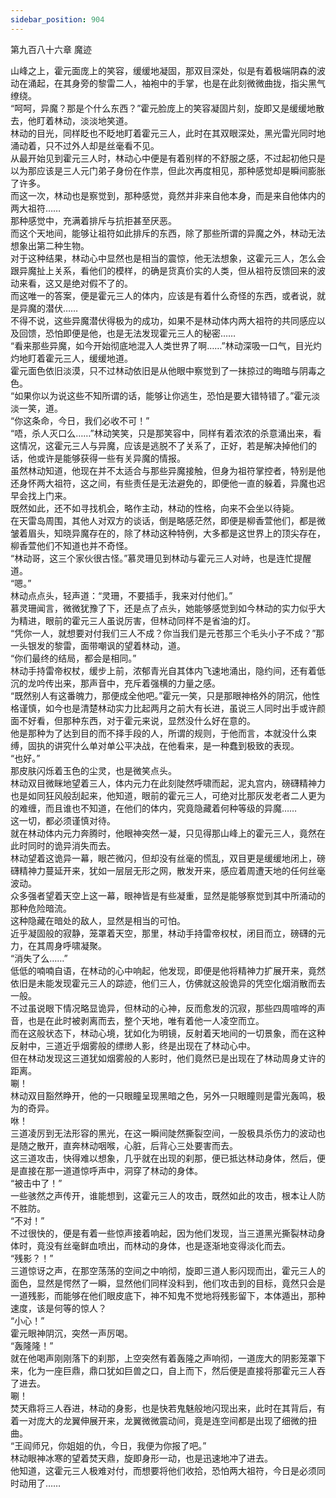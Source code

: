 ```yaml
---
sidebar_position: 904
---
```

 第九百八十六章 魔迹


山峰之上，霍元面庞上的笑容，缓缓地凝固，那双目深处，似是有着极端阴森的波动在涌起，在其身旁的黎雷二人，袖袍中的手掌，也是在此刻微微曲拢，指尖黑气缭绕。  
“呵呵，异魔？那是个什么东西？”霍元脸庞上的笑容凝固片刻，旋即又是缓缓地散去，他盯着林动，淡淡地笑道。  
林动的目光，同样眨也不眨地盯着霍元三人，此时在其双眼深处，黑光雷光同时地涌动着，只不过外人却是丝毫看不见。  
从最开始见到霍元三人时，林动心中便是有着别样的不舒服之感，不过起初他只是以为那应该是三人元门弟子身份在作祟，但此次再度相见，那种感觉却是瞬间膨胀了许多。  
而这一次，林动也是察觉到，那种感觉，竟然并非来自他本身，而是来自他体内的两大祖符……  
那种感觉中，充满着排斥与抗拒甚至厌恶。  
而这个天地间，能够让祖符如此排斥的东西，除了那些所谓的异魔之外，林动无法想象出第二种生物。  
对于这种结果，林动心中显然也是相当的震惊，他无法想象，这霍元三人，怎么会跟异魔扯上关系，看他们的模样，的确是货真价实的人类，但从祖符反馈回来的波动来看，这又是绝对假不了的。  
而这唯一的答案，便是霍元三人的体内，应该是有着什么奇怪的东西，或者说，就是异魔的潜伏……  
不得不说，这些异魔潜伏得极为的成功，如果不是林动体内两大祖符的共同感应以及回馈，恐怕即便是他，也是无法发现霍元三人的秘密……  
“看来那些异魔，如今开始彻底地混入人类世界了啊……”林动深吸一口气，目光灼灼地盯着霍元三人，缓缓地道。  
霍元面色依旧淡漠，只不过林动依旧是从他眼中察觉到了一抹掠过的晦暗与阴毒之色。  
“如果你以为说这些不知所谓的话，能够让你逃生，恐怕是要大错特错了。”霍元淡淡一笑，道。  
“你这条命，今日，我们必收不可！”  
“唔，杀人灭口么……”林动笑笑，只是那笑容中，同样有着浓浓的杀意涌出来，看这情况，这霍元三人与异魔，应该是逃脱不了关系了，正好，若是解决掉他们的话，他或许是能够获得一些有关异魔的情报。  
虽然林动知道，他现在并不太适合与那些异魔接触，但身为祖符掌控者，特别是他还身怀两大祖符，这之间，有些责任是无法避免的，即便他一直的躲着，异魔也迟早会找上门来。  
既然如此，还不如寻找机会，略作主动，林动的性格，向来不会坐以待毙。  
在天雷岛周围，其他人对双方的谈话，倒是略感茫然，即便是柳香萱他们，都是微皱着眉头，知晓异魔存在的，除了林动这种特例，大多都是这世界上的顶尖存在，柳香萱他们不知道也并不奇怪。  
“林动哥，这三个家伙很古怪。”慕灵珊见到林动与霍元三人对峙，也是连忙提醒道。  
“嗯。”  
林动点点头，轻声道：“灵珊，不要插手，我来对付他们。”  
慕灵珊闻言，微微犹豫了下，还是点了点头，她能够感觉到如今林动的实力似乎大为精进，眼前的霍元三人虽说厉害，但林动同样不是省油的灯。  
“凭你一人，就想要对付我们三人不成？你当我们是元苍那三个毛头小子不成？”那一头银发的黎雷，面带嘲讽的望着林动，道。  
“你们最终的结局，都会是相同。”  
林动手持雷帝权杖，缓步上前，浓郁青光自其体内飞速地涌出，隐约间，还有着低沉的龙吟传出来，那声音中，充斥着强横的力量之感。  
“既然别人有这番魄力，那便成全他吧。”霍元一笑，只是那眼神格外的阴沉，他性格谨慎，如今也是清楚林动实力比起两月之前大有长进，虽说三人同时出手或许颜面不好看，但那种东西，对于霍元来说，显然没什么好在意的。  
他是那种为了达到目的而不择手段的人，所谓的规则，于他而言，本就没什么束缚，固执的讲究什么单对单公平决战，在他看来，是一种蠢到极致的表现。  
“也好。”  
那皮肤闪烁着玉色的尘灵，也是微笑点头。  
林动双目微眯地望着三人，体内元力在此刻陡然呼啸而起，泥丸宫内，磅礴精神力也是如同狂风般刮起来，他知道，眼前的霍元三人，可绝对比那灰发老者二人更为的难缠，而且谁也不知道，在他们的体内，究竟隐藏着何种等级的异魔……  
这一切，都必须谨慎对待。  
就在林动体内元力奔腾时，他眼神突然一凝，只见得那山峰上的霍元三人，竟然在此时同时的诡异消失而去。  
林动望着这诡异一幕，眼芒微闪，但却没有丝毫的慌乱，双目更是缓缓地闭上，磅礴精神力蔓延开来，犹如一层层无形之网，散发开来，感应着周遭天地的任何丝毫波动。  
众多强者望着天空上这一幕，眼神皆是有些凝重，显然是能够察觉到其中所涌动的那种危险暗流。  
这种隐藏在暗处的敌人，显然是相当的可怕。  
近乎凝固般的寂静，笼罩着天空，那里，林动手持雷帝权杖，闭目而立，磅礴的元力，在其周身呼啸凝聚。  
“消失了么……”  
低低的喃喃自语，在林动的心中响起，他发现，即便是他将精神力扩展开来，竟然依旧是未能发现霍元三人的踪迹，他们三人，仿佛就这般诡异的凭空化烟消散而去一般。  
不过虽说眼下情况略显诡异，但林动的心神，反而愈发的沉寂，那些四周喧哗的声音，也是在此时被剥离而去，整个天地，唯有着他一人凌空而立。  
而在这般状态下，林动心境，犹如化为明镜，反射着天地间的一切景象，而在这种反射中，三道近乎烟雾般的缥缈人影，终是出现在了林动心中。  
但在林动发现这三道犹如烟雾般的人影时，他们竟然已是出现在了林动周身丈许的距离。  
唰！  
林动双目豁然睁开，他的一只眼瞳呈现黑暗之色，另外一只眼瞳则是雷光轰鸣，极为的奇异。  
咻！  
三道凌厉到无法形容的黑光，在这一瞬间陡然撕裂空间，一股极具杀伤力的波动也是随之散开，直奔林动咽喉，心脏，后背心三处要害而去。  
这三道攻击，快得难以想象，几乎就在出现的刹那，便已抵达林动身体，然后，便是直接在那一道道惊呼声中，洞穿了林动的身体。  
“被击中了！”  
一些骇然之声传开，谁能想到，这霍元三人的攻击，既然如此的攻击，根本让人防不胜防。  
“不对！”  
不过很快的，便是有着一些惊声接着响起，因为他们发现，当三道黑光撕裂林动身体时，竟没有丝毫鲜血喷出，而林动的身体，也是逐渐地变得淡化而去。  
“残影？！”  
三道惊讶之声，在那空荡荡的空间之中响彻，旋即三道人影闪现而出，霍元三人的面色，显然是愕然了一瞬，显然他们同样没料到，他们攻击到的目标，竟然只会是一道残影，而能够在他们眼皮底下，神不知鬼不觉地将残影留下，本体遁出，那种速度，该是何等的惊人？  
“小心！”  
霍元眼神阴沉，突然一声厉喝。  
“轰隆隆！”  
就在他喝声刚刚落下的刹那，上空突然有着轰隆之声响彻，一道庞大的阴影笼罩下来，化为一座巨鼎，鼎口犹如巨兽之口，自上而下，然后便是直接将那霍元三人吞了进去。  
唰！  
焚天鼎将三人吞进，林动的身影，也是快若鬼魅般地闪现出来，此时在其背后，有着一对庞大的龙翼伸展开来，龙翼微微震动间，竟是连空间都是出现了细微的扭曲。  
“王阎师兄，你姐姐的仇，今日，我便为你报了吧。”  
林动眼神冰寒的望着焚天鼎，旋即身形一动，也是迅速地冲了进去。  
他知道，这霍元三人极难对付，而想要将他们收拾，恐怕两大祖符，今日是必须同时动用了……  
  
  
